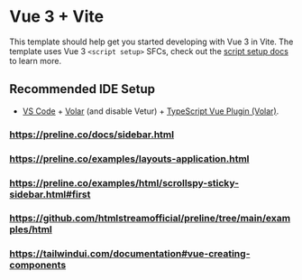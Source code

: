 # Vue 3 + Vite

This template should help get you started developing with Vue 3 in Vite. The template uses Vue 3 `<script setup>` SFCs, check out the [script setup docs](https://v3.vuejs.org/api/sfc-script-setup.html#sfc-script-setup) to learn more.

## Recommended IDE Setup

- [VS Code](https://code.visualstudio.com/) + [Volar](https://marketplace.visualstudio.com/items?itemName=Vue.volar) (and disable Vetur) + [TypeScript Vue Plugin (Volar)](https://marketplace.visualstudio.com/items?itemName=Vue.vscode-typescript-vue-plugin).


### https://preline.co/docs/sidebar.html

### https://preline.co/examples/layouts-application.html

### https://preline.co/examples/html/scrollspy-sticky-sidebar.html#first

### https://github.com/htmlstreamofficial/preline/tree/main/examples/html

### https://tailwindui.com/documentation#vue-creating-components

### 